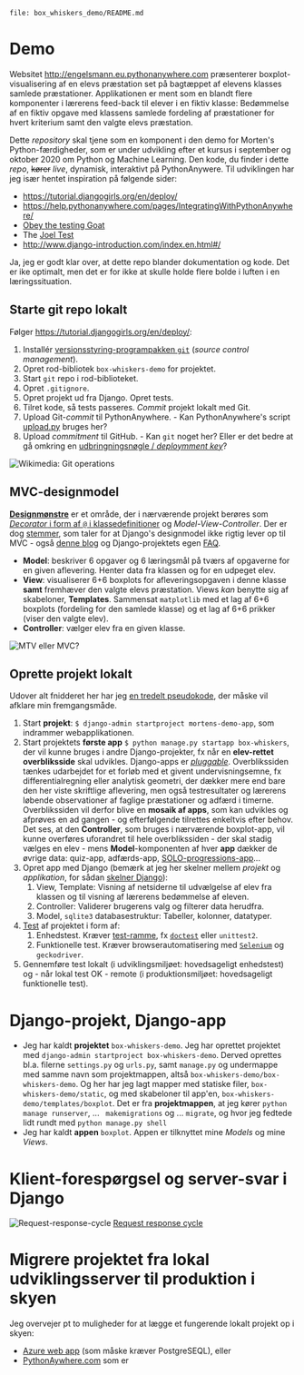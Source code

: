 `file: box_whiskers_demo/README.md`
# Demo
Websitet <http://engelsmann.eu.pythonanywhere.com>
præsenterer boxplot-visualisering af en elevs præstation set
på bagtæppet af elevens klasses samlede præstationer.
Applikationen er ment som en blandt flere komponenter i lærerens feed-back
til elever i en fiktiv klasse:
Bedømmelse af en fiktiv opgave med klassens samlede fordeling 
af præstationer for hvert kriterium samt den valgte elevs præstation.

Dette *repository* skal tjene som en komponent i den demo for Morten's Python-færdigheder,
som er under udvikling efter et kursus i september og oktober 2020 om Python og Machine Learning.
Den kode, du finder i dette *repo*, ~~kører~~ *live*, dynamisk, interaktivt 
på PythonAnywere.
Til udviklingen har jeg især hentet inspiration på følgende sider:

- https://tutorial.djangogirls.org/en/deploy/
- https://help.pythonanywhere.com/pages/IntegratingWithPythonAnywhere/
- [Obey the testing Goat](http://www.obeythetestinggoat.com/book/part1.harry.html)
- The [Joel Test](https://www.joelonsoftware.com/2000/08/09/the-joel-test-12-steps-to-better-code/)
- http://www.django-introduction.com/index.en.html#/

Ja, jeg er godt klar over, at dette repo blander dokumentation og kode.
Det er ike optimalt, men det er for ikke at skulle holde flere bolde i luften
i en læringssituation.

## Starte git repo lokalt
Følger <https://tutorial.djangogirls.org/en/deploy/>:
1. Installér 
   [versionsstyring-programpakken `git`](https://git-scm.com/)
   (*source control management*).
1. Opret rod-bibliotek `box-whiskers-demo` for projektet.
1. Start `git` repo i rod-biblioteket.
1. Opret `.gitignore`.
1. Opret projekt ud fra Django.  Opret tests. 
1. Tilret kode, så tests passeres. *Commit* projekt lokalt med Git.
1. Upload Git-*commit* til PythonAnywhere. - Kan PythonAnywhere's script 
   [upload.py](https://github.com/pythonanywhere/upload-website/blob/master/upload.py)
   bruges her?
1. Upload *commitment* til GitHub. - Kan `git` noget her?
   Eller er det bedre at gå omkring en
   [udbringningsnøgle / *deploymment key*](https://docs.github.com/en/free-pro-team@latest/developers/overview/managing-deploy-keys#deploy-keys)?

![Wikimedia: Git operations](https://upload.wikimedia.org/wikipedia/commons/thumb/d/d8/Git_operations.svg/500px-Git_operations.svg.png "Wikimedia: Git operations")

## MVC-designmodel
[**Designmønstre**](https://en.wikipedia.org/wiki/Software_design_pattern)
er et område, der i nærværende projekt berøres som 
[*Decorator* i form af `@` i klassedefinitioner](https://realpython.com/primer-on-python-decorators/)
og *Model-View-Controller*.
Der er dog [stemmer](https://djangobook.com/mdj2-django-structure/),
som taler for at Django's designmodel ikke rigtig lever op til MVC - også
[denne blog](https://medium.com/shecodeafrica/understanding-the-mvc-pattern-in-django-edda05b9f43f)
og Django-projektets egen
[FAQ](https://docs.djangoproject.com/en/3.1/faq/general/#django-appears-to-be-a-mvc-framework-but-you-call-the-controller-the-view-and-the-view-the-template-how-come-you-don-t-use-the-standard-names).
- **Model**: beskriver 6 opgaver og 6 læringsmål på tværs af
  opgaverne for en given aflevering.
  Henter data fra klassen og for en udpeget elev.
- **View**: visualiserer 6+6 boxplots for afleveringsopgaven 
  i denne klasse **samt** fremhæver den valgte elevs præstation.
  Views *kan* benytte sig af skabeloner, **Templates**.
  Sammensat `matplotlib` med et lag af 6+6 boxplots (fordeling for den samlede klasse)
  og et lag af 6+6 prikker (viser den valgte elev).
- **Controller**: vælger elev fra en given klasse.

![MTV eller MVC?](https://miro.medium.com/max/500/1*pHlF3KufWwX7svv4Mv4Frg.jpeg "https://medium.com/shecodeafrica/understanding-the-mvc-pattern-in-django")

## Oprette projekt lokalt
Udover alt fnidderet her har jeg
[en tredelt pseudokode](box_whiskers_demo/pseudocode/step1.md),
der måske vil afklare min fremgangsmåde.

1. Start **projekt**: `$ django-admin startproject mortens-demo-app`, 
   som indrammer webapplikationen.
1. Start projektets **første app** `$ python manage.py startapp box-whiskers`, 
   der vil kunne bruges i andre Django-projekter, 
   fx når en **elev-rettet overbliksside** skal udvikles.
   Django-apps er 
   [*pluggable*](https://docs.djangoproject.com/en/3.1/intro/tutorial01/#creating-the-polls-app).
   Overblikssiden tænkes udarbejdet for et forløb med et givent undervisningsemne,
   fx differentialregning eller analytisk geometri,
   der dækker mere end bare den her viste skriftlige aflevering,
   men også testresultater og lærerens løbende observationer af
   faglige præstationer og adfærd i timerne.
   Overblikssiden vil derfor blive en **mosaik af apps**,
   som kan udvikles og afprøves en ad gangen - og efterfølgende
   tilrettes enkeltvis efter behov.
   Det ses, at den **Controller**, som bruges i nærværende boxplot-app, 
   vil kunne overføres uforandret til hele overblikssiden - der skal stadig vælges en elev -
   mens **Model**-komponenten af hver **app** dækker de øvrige data: quiz-app, adfærds-app, 
   [SOLO-progressions-app](https://trello.com/b/gJnFeRt6/solo-i-forl%C3%B8b)...
1. Opret app med Django (bemærk at jeg her skelner 
   mellem *projekt* og *applikation*, for sådan 
   [skelner Django](https://docs.djangoproject.com/en/3.0/ref/applications/#projects-and-applications)):
   1. View, Template: Visning af netsiderne til udvælgelse af elev fra klassen og 
      til visning af lærerens bedømmelse af eleven.
   1. Controller: Validerer brugerens valg og filterer data herudfra.
   1. Model, `sqlite3` databasestruktur: Tabeller, kolonner, datatyper.
1. [Test](https://wiki.python.org/moin/PythonTestingToolsTaxonomy)
   af projektet i form af:
   1. Enhedstest. Kræver [test-ramme](https://realpython.com/python-testing/), fx 
      [`doctest`](https://docs.python.org/3/library/doctest.html)
      eller `unittest2`.
   1. Funktionelle test. 
      Kræver browserautomatisering med 
     [`Selenium`](http://www.testingit.dk/testautomatisering/selenium/) 
     og `geckodriver`.
1. Gennemføre test lokalt (i udviklingsmiljøet: hovedsageligt enhedstest) 
   og - når lokal test OK - remote 
   (i produktionsmiljøet: hovedsageligt funktionelle test). 

# Django-projekt, Django-app
- Jeg har kaldt **projektet** `box-whiskers-demo`.
  Jeg har oprettet projektet med `django-admin startproject box-whiskers-demo`. 
  Derved oprettes bl.a. filerne `settings.py` og `urls.py`, samt `manage.py` og
  undermappe med samme navn som projektmappen, altså `box-whiskers-demo/box-whiskers-demo`.
  Og her har jeg lagt mapper med statiske filer, `box-whiskers-demo/static`,
  og med skabeloner til app'en, `box-whiskers-demo/templates/boxplot`.
  Det er fra **projektmappen**, at jeg kører `python manage runserver`, ... ` makemigrations` og ... `migrate`, og hvor jeg fedtede lidt rundt med `python manage.py shell`
- Jeg har kaldt **appen** `boxplot`.
  Appen er tilknyttet mine *Models* og mine *Views*.
# Klient-forespørgsel og server-svar i Django
![Request-response-cycle](https://tas-dp-prod-media.s3.amazonaws.com/blog/reqresp.jpg)
[Request response cycle](https://www.technoarchsoftwares.com/blog/django-request-response-cycle/)

# Migrere projektet fra lokal udviklingsserver til produktion i skyen
Jeg overvejer pt to muligheder for at lægge et fungerende lokalt projekt
op i skyen:
- [Azure web app](https://docs.microsoft.com/da-dk/azure/app-service/tutorial-python-postgresql-app?tabs=bash%2Cclone)
  (som måske kræver PostgreSEQL), eller
- [PythonAywhere.com](PythonAywhere.com)
  som er 